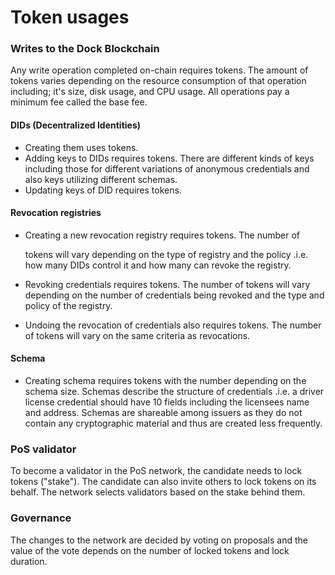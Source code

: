 # Token usages

### Writes to the Dock Blockchain

Any write operation completed on-chain requires tokens. The amount of tokens varies depending on the resource consumption of that operation including; it's size, disk usage, and CPU usage. All operations pay a minimum fee called the base fee.

#### DIDs \(Decentralized Identities\)

* Creating them uses tokens.
* Adding keys to DIDs requires tokens. There are different kinds of keys including those for different variations of anonymous credentials and also keys utilizing different schemas.
* Updating keys of DID requires tokens.

#### Revocation registries

* Creating a new revocation registry requires tokens. The number of

  tokens will vary depending on the type of registry and the policy .i.e. how many DIDs control it and how many can revoke the registry.

* Revoking credentials requires tokens. The number of tokens will vary depending on the number of credentials being revoked and the type and policy of the registry.
* Undoing the revocation of credentials also requires tokens. The number of tokens will vary on the same criteria as revocations.

#### Schema

* Creating schema requires tokens with the number depending on the schema size. Schemas describe the structure of credentials .i.e. a driver license credential should have 10 fields including the licensees name and address. Schemas are shareable among issuers as they do not contain any cryptographic material and thus are created less frequently.

### PoS validator

To become a validator in the PoS network, the candidate needs to lock tokens \("stake"\). The candidate can also invite others to lock tokens on its behalf. The network selects validators based on the stake behind them.

### Governance

The changes to the network are decided by voting on proposals and the value of the vote depends on the number of locked tokens and lock duration.

